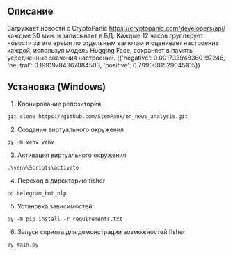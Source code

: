 ## Описание
Загружает новости с CryptoPanic https://cryptopanic.com/developers/api/ каждые 30 мин. и записывает в БД. Каждые 12 часов групперует новости за это время по отдельным валютам и оценивает настроение каждой, используя модель Hugging Face, сохраняет в память усредненные значения настроений. ({'negative': 0.001733948360197246, 'neutral': 0.19919784367084503, 'positive': 0.7990681529045105})

## Установка (Windows)
1. Клонирование репозитория 

```git clone https://github.com/StemPank/nn_news_analysis.git```

2. Создание виртуального окружения

```py -m venv venv```

3. Активация виртуального окружения

```.\venv\Scripts\activate```

4. Переход в директорию fisher

```cd telegram_bot_nlp```

5. Установка зависимостей

```py -m pip install -r requirements.txt```
<!-- py -m pip freeze > requirements.txt -->

6. Запуск скрипта для демонстрации возможностей fisher

```py main.py```